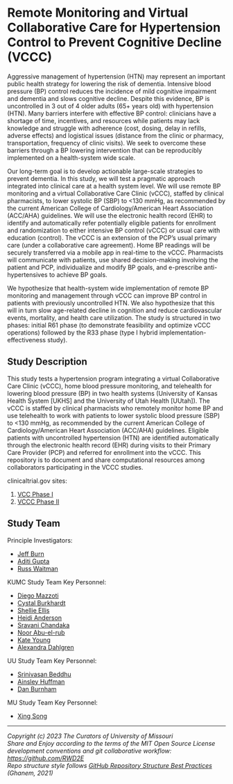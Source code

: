 # Remote Monitoring and Virtual Collaborative Care for Hypertension Control to Prevent Cognitive Decline (VCCC)

Aggressive management of hypertension (HTN) may represent an important public health strategy for lowering the risk of dementia. Intensive blood pressure (BP) control reduces the incidence of mild cognitive impairment and dementia and slows cognitive decline. Despite this evidence, BP is uncontrolled in 3 out of 4 older adults (65+ years old) with hypertension (HTN). Many barriers interfere with effective BP control: clinicians have a shortage of time, incentives, and resources while patients may lack knowledge and struggle with adherence (cost, dosing, delay in refills, adverse effects) and logistical issues (distance from the clinic or pharmacy, transportation, frequency of clinic visits). We seek to overcome these barriers through a BP lowering intervention that can be reproducibly implemented on a health-system wide scale. 

Our long-term goal is to develop actionable large-scale strategies to prevent dementia. In this study, we will test a pragmatic approach integrated into clinical care at a health system level. We will use remote BP monitoring and a virtual Collaborative Care Clinic (vCCC), staffed by clinical pharmacists, to lower systolic BP (SBP) to <130 mmHg, as recommended by the current American College of Cardiology/American Heart Association (ACC/AHA) guidelines. We will use the electronic health record (EHR) to identify and automatically refer potentially eligible patients for enrollment and randomization to either intensive BP control (vCCC) or usual care with education (control). The vCCC is an extension of the PCP’s usual primary care (under a collaborative care agreement). Home BP readings will be securely transferred via a mobile app in real-time to the vCCC. Pharmacists will communicate with patients, use shared decision-making involving the patient and PCP, individualize and modify BP goals, and e-prescribe anti-hypertensives to achieve BP goals.

We hypothesize that health-system wide implementation of remote BP monitoring and management through vCCC can improve BP control in patients with previously uncontrolled HTN.  We also hypothesize that this will in turn slow age-related decline in cognition and reduce cardiovascular events, mortality, and health care utilization.  The study is structured in two phases: initial R61 phase (to demonstrate feasibility and optimize vCCC operations) followed by the R33 phase (type I hybrid implementation-effectiveness study). 


## Study Description

This study tests a hypertension program integrating a virtual Collaborative Care Clinic (vCCC), home blood pressure monitoring, and telehealth for lowering blood pressure (BP) in two health systems (University of Kansas Health System [UKHS] and the University of Utah Health [UUtah]). The vCCC is staffed by clinical pharmacists who remotely monitor home BP and use telehealth to work with patients to lower systolic blood pressure (SBP) to <130 mmHg, as recommended by the current American College of Cardiology/American Heart Association (ACC/AHA) guidelines. Eligible patients with uncontrolled hypertension (HTN) are identified automatically through the electronic health record (EHR) during visits to their Primary Care Provider (PCP) and referred for enrollment into the vCCC. This repository is to document and share computational resources among collaborators participating in the VCCC studies. 

clinicaltrial.gov sites: 
1. [VCC Phase I](https://clinicaltrials.gov/ct2/show/NCT04585880?term=Remote+Monitoring+and+Virtual+Collaborative+Care+for+Hypertension+Control+to+Prevent+Cognitive+Decline&draw=2&rank=2)
2. [VCCC Phase II](https://clinicaltrials.gov/ct2/show/NCT05138601?term=Remote+Monitoring+and+Virtual+Collaborative+Care+for+Hypertension+Control+to+Prevent+Cognitive+Decline&draw=2&rank=1)

## Study Team
Principle Investigators:
- [Jeff Burn](mailto:jburns2@kumc.edu)
- [Aditi Gupta](mailto:agupta@kumc.edu)
- [Russ Waitman](mailto:russ.waitman@health.missouri.edu)

KUMC Study Team Key Personnel: 
- [Diego Mazzoti](mailto:droblesmazzotti@kumc.edu)
- [Cystal Burkhardt](mailto:cburkhardt2@kumc.edu)
- [Shellie Ellis](mailto:sellis4@kumc.edu)
- [Heidi Anderson](mailto:handerson8@kumc.edu)
- [Sravani Chandaka](mailto:schandaka@kumc.edu)
- [Noor Abu-el-rub](mailto:nabuelrub@kumc.edu)
- [Kate Young](mailto:kyoung14@kumc.edu)
- [Alexandra Dahlgren](mailto:adahlgren@kumc.edu)

UU Study Team Key Personnel: 
- [Srinivasan Beddhu](mailto:srinivasan.beddhu@hsc.utah.edu)
- [Ainsley Huffman](mailto:Ainsley.Huffman@hsc.utah.edu)
- [Dan Burnham](mailto:dan.burnham@hsc.utah.edu)

MU Study Team Key Personnel: 
- [Xing Song](mailto:xsm7f@health.missouri.edu)



******************************************************************************************

*Copyright (c) 2023 The Curators of University of Missouri* <br/>
*Share and Enjoy according to the terms of the MIT Open Source License* <br/>
*development conventions and git collaborative workflow: https://github.com/RWD2E* <br/>
*Repo structure style follows [GitHub Repository Structure Best Practices](https://soulaimanghanem.medium.com/github-repository-structure-best-practices-248e6effc405) (Ghanem, 2021)*